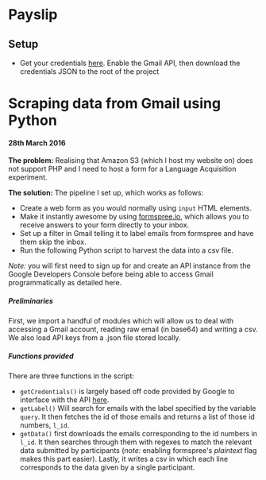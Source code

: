 # Payslip

## Setup

* Get your credentials [here](https://developers.google.com/gmail/api/quickstart/python?authuser=1). Enable the Gmail API, then download the credentials JSON to the root of the project



# Scraping data from Gmail using Python
#### 28th March 2016
**The problem:** Realising that Amazon S3 (which I host my website on) does not support PHP and I need to host a form for a Language Acquisition experiment.

**The solution:** The pipeline I set up, which works as follows:

* Create a web form as you would normally using `input` HTML elements.
* Make it instantly awesome by using [formspree.io](http://formspree.io), which allows you to receive answers to your form directly to your inbox.
* Set up a filter in Gmail telling it to label emails from formspree and have them skip the inbox.
* Run the following Python script to harvest the data into a csv file.

*Note:* you will first need to sign up for and create an API instance from the Google Developers Console before being able to access Gmail programmatically as detailed here.

##### Preliminaries
First, we import a handful of modules which will allow us to deal with accessing a Gmail account, reading raw email (in base64) and writing a csv. We also load API keys from a .json file stored locally.

##### Functions provided

There are three functions in the script:
* `getCredentials()` is largely based off code provided by Google to interface with the API [here](https://developers.google.com/gmail/api/quickstart/python#step_3_set_up_the_sample).
* `getLabel()` Will search for emails with the label specified by the variable `query`. It then fetches the id of those emails and returns a list of those id numbers, `l_id`.
* `getData()` first downloads the emails corresponding to the id numbers in `l_id`. It then searches through them with regexes to match the relevant data submitted by participants (*note:* enabling formspree's *plaintext* flag makes this part easier). Lastly, it writes a csv in which each line corresponds to the data given by a single participant.
